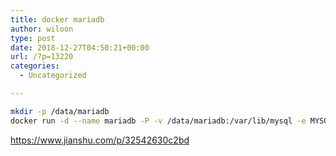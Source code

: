 ```yaml
---
title: docker mariadb
author: wiloon
type: post
date: 2018-12-27T04:50:21+00:00
url: /?p=13220
categories:
  - Uncategorized

---
```

```bash
mkdir -p /data/mariadb
docker run -d --name mariadb -P -v /data/mariadb:/var/lib/mysql -e MYSQL_ROOT_PASSWORD=password0 mariadb
```

https://www.jianshu.com/p/32542630c2bd